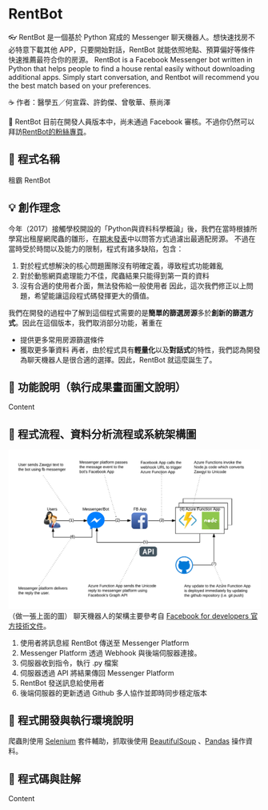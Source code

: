 # RentBot
👓 RentBot 是一個基於 Python 寫成的 Messenger 聊天機器人。想快速找房不必特意下載其他 APP，只要開始對話，RentBot 就能依照地點、預算偏好等條件快速推薦最符合你的房源。
RentBot is a Facebook Messenger bot written in Python that helps people to find a house rental easily without downloading additional apps. Simply start conversation, and Rentbot will recommend you the best match based on your preferences.

☕️ 作者：醫學五／何宣霖、許鈞傑、曾敬華、蔡尚澤

👾 RentBot 目前在開發人員版本中，尚未通過 Facebook 審核。不過你仍然可以拜訪[RentBot的粉絲專頁](https://facebook.com/ask.rentbot/)。

## 🚀 程式名稱
租霸 RentBot
## 💡 創作理念
今年（2017）接觸學校開設的「Python與資料科學概論」後，我們在當時根據所學寫出租屋網爬蟲的雛形，在[期末發表](https://github.com/dizzybaron/TMUrealEstate)中以問答方式過濾出最適配房源。
不過在當時受於時間以及能力的限制，程式有諸多缺陷，包含：
1. 對於程式想解決的核心問題團隊沒有明確定義，導致程式功能雜亂
2. 對於動態網頁處理能力不佳，爬蟲結果只能得到第一頁的資料
3. 沒有合適的使用者介面，無法發佈給一般使用者
因此，這次我們修正以上問題，希望能讓這段程式碼發揮更大的價值。

我們在開發的過程中了解到這個程式需要的是**簡單的篩選房源**多於**創新的篩選方式**。因此在這個版本，我們取消部分功能，著重在
* 提供更多常用房源篩選條件
* 獲取更多筆資料
再者，由於程式具有**輕量化**以及**對話式**的特性，我們認為開發為聊天機器人是很合適的選擇。因此，RentBot 就這麼誕生了。


## 🤖 功能說明（執行成果畫面圖文說明）
Content
## 🚦 程式流程、資料分析流程或系統架構圖
![MessengerBotArchitecture](img/struc.png)
（做一張上面的圖）
聊天機器人的架構主要參考自 [Facebook for developers 官方技術文件](https://developers.facebook.com/products/messenger/overview/)。
1. 使用者將訊息經 RentBot 傳送至 Messenger Platform
2. Messenger Platform 透過 Webhook 與後端伺服器連接。
3. 伺服器收到指令，執行 .py 檔案
4. 伺服器透過 API 將結果傳回 Messenger Platform
5. RentBot 發送訊息給使用者
6. 後端伺服器的更新透過 Github 多人協作並即時同步穩定版本



## 🎯 程式開發與執行環境說明
爬蟲則使用 [Selenium](http://www.seleniumhq.org) 套件輔助，抓取後使用 [BeautifulSoup](https://www.crummy.com/software/BeautifulSoup/bs4/doc/) 、[Pandas](https://pandas.pydata.org) 操作資料。

## 📝 程式碼與註解
Content
